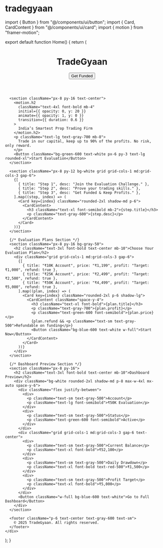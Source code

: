 # tradegyaan
import { Button } from "@/components/ui/button";
import { Card, CardContent } from "@/components/ui/card";
import { motion } from "framer-motion";

export default function Home() {
  return (
    <div className="min-h-screen bg-gray-100 text-gray-900">
      <header className="bg-white shadow-md p-6 flex justify-between items-center">
        <h1 className="text-2xl font-bold text-blue-600">TradeGyaan</h1>
        <Button className="bg-blue-600 text-white px-4 py-2 rounded-xl shadow">Get Funded</Button>
      </header>

      <section className="px-8 py-16 text-center">
        <motion.h2 
          className="text-4xl font-bold mb-4"
          initial={{ opacity: 0, y: 20 }} 
          animate={{ opacity: 1, y: 0 }} 
          transition={{ duration: 0.6 }}
        >
          India’s Smartest Prop Trading Firm
        </motion.h2>
        <p className="text-lg text-gray-700 mb-8">
          Trade in our capital, keep up to 90% of the profits. No risk, only reward.
        </p>
        <Button className="bg-green-600 text-white px-6 py-3 text-lg rounded-xl">Start Evaluation</Button>
      </section>

      <section className="px-8 py-12 bg-white grid grid-cols-1 md:grid-cols-3 gap-6">
        {[
          { title: "Step 1", desc: "Join the Evaluation Challenge." },
          { title: "Step 2", desc: "Prove your trading skills." },
          { title: "Step 3", desc: "Get Funded & Keep Profits." },
        ].map((step, index) => (
          <Card key={index} className="rounded-2xl shadow-md p-6">
            <CardContent>
              <h3 className="text-xl font-semibold mb-2">{step.title}</h3>
              <p className="text-gray-600">{step.desc}</p>
            </CardContent>
          </Card>
        ))}
      </section>

      {/* Evaluation Plans Section */}
      <section className="px-8 py-16 bg-gray-50">
        <h2 className="text-3xl font-bold text-center mb-10">Choose Your Evaluation Plan</h2>
        <div className="grid grid-cols-1 md:grid-cols-3 gap-6">
          {[
            { title: "₹10K Account", price: "₹1,199", profit: "Target: ₹1,000", refund: true },
            { title: "₹25K Account", price: "₹2,499", profit: "Target: ₹2,500", refund: true },
            { title: "₹50K Account", price: "₹4,499", profit: "Target: ₹5,000", refund: true },
          ].map((plan, index) => (
            <Card key={index} className="rounded-2xl p-6 shadow-lg">
              <CardContent className="space-y-4">
                <h3 className="text-xl font-bold">{plan.title}</h3>
                <p className="text-gray-700">{plan.profit}</p>
                <p className="text-green-600 font-semibold">{plan.price}</p>
                {plan.refund && <p className="text-sm text-gray-500">Refundable on funding</p>}
                <Button className="bg-blue-600 text-white w-full">Start Now</Button>
              </CardContent>
            </Card>
          ))}
        </div>
      </section>

      {/* Dashboard Preview Section */}
      <section className="px-8 py-16">
        <h2 className="text-3xl font-bold text-center mb-10">Dashboard Preview</h2>
        <div className="bg-white rounded-2xl shadow-md p-8 max-w-4xl mx-auto space-y-6">
          <div className="flex justify-between">
            <div>
              <p className="text-sm text-gray-500">Account</p>
              <p className="text-lg font-semibold">₹50K Evaluation</p>
            </div>
            <div>
              <p className="text-sm text-gray-500">Status</p>
              <p className="text-green-600 font-semibold">Active</p>
            </div>
          </div>
          <div className="grid grid-cols-1 md:grid-cols-3 gap-6 text-center">
            <div>
              <p className="text-sm text-gray-500">Current Balance</p>
              <p className="text-xl font-bold">₹52,100</p>
            </div>
            <div>
              <p className="text-sm text-gray-500">Daily Drawdown</p>
              <p className="text-xl font-bold text-red-500">₹1,500</p>
            </div>
            <div>
              <p className="text-sm text-gray-500">Profit Target</p>
              <p className="text-xl font-bold">₹5,000</p>
            </div>
          </div>
          <Button className="w-full bg-blue-600 text-white">Go to Full Dashboard</Button>
        </div>
      </section>

      <footer className="p-6 text-center text-gray-600 text-sm">
        © 2025 TradeGyaan. All rights reserved.
      </footer>
    </div>
  );
}
